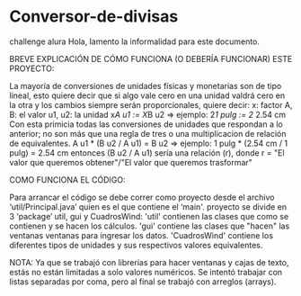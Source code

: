 # Conversor-de-divisas
challenge alura
Hola, lamento la informalidad para este documento.

BREVE EXPLICACIÓN DE CÓMO FUNCIONA (O DEBERÍA FUNCIONAR) ESTE PROYECTO:

  La mayoría de conversiones de unidades físicas y monetarias son de tipo lineal, esto quiere decir que si algo vale cero
  en una unidad valdrá cero en la otra y los cambios siempre serán proporcionales, quiere decir:
  x: factor
  A, B: el valor
  u1, u2: la unidad 
  x*A u1 ­­­:= X*B u2 => ejemplo: 2*1 pulg := 2* 2.54 cm
  Con esta primicia todas las conversiones de unidades que respondan a lo anterior; no son más que una regla de tres o una
  multiplicacion de relación de equivalentes.
  A u1  * (B u2 / A u1) = B u2 => ejemplo: 1 pulg * (2.54 cm / 1 pulg) = 2.54 cm
  entonces (B u2 / A u1) sería una relación (r), donde r = "El valor que queremos obtener"/"El valor que queremos trasformar"

COMO FUNCIONA EL CÓDIGO:

Para arrancar el código se debe correr como proyecto desde el archivo ‘util/Principal.java’ quien es el que contiene el ‘main'.
proyecto se divide en 3 ‘package’ util, gui y CuadrosWind:
'util' contienen las clases que como se contienen y se hacen los cálculos.
'gui' contiene las clases que "hacen" las ventanas ventanas para ingresar los datos.
'CuadrosWind' contiene los diferentes tipos de unidades y sus respectivos valores equivalentes.

NOTA:
Ya que se trabajó con librerías para hacer ventanas y cajas de texto, estás no están limitadas a solo valores numéricos.
Se intentó trabajar con listas separadas por coma, pero al final se trabajó con arreglos (arrays).





